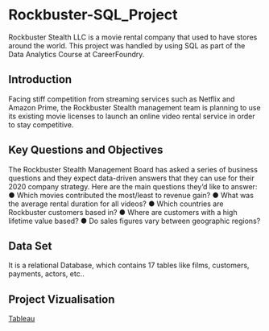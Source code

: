 # Rockbuster-SQL_Project
Rockbuster Stealth LLC is a movie rental company that used to have stores around the world. 
This project was handled by using SQL as part of the Data Analytics Course at CareerFoundry.

## Introduction

Facing stiff competition from streaming services such as Netflix and Amazon Prime,
the Rockbuster Stealth management team is planning to use its existing movie licenses to
launch an online video rental service in order to stay competitive.

## Key Questions and Objectives

The Rockbuster Stealth Management Board has asked a series of business questions and
they expect data-driven answers that they can use for their 2020 company strategy. Here are
the main questions they’d like to answer:
● Which movies contributed the most/least to revenue gain?
● What was the average rental duration for all videos?
● Which countries are Rockbuster customers based in?
● Where are customers with a high lifetime value based?
● Do sales figures vary between geographic regions?

## Data Set

It is a relational Database, which contains 17 tables like films, customers, payments, actors, etc..

## Project Vizualisation

[Tableau](https://public.tableau.com/app/profile/emin.cerit/viz/RockbusterDataAnalytics/RockbusterDataAnalytics?publish=yes)


